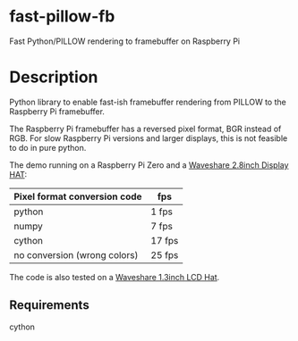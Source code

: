 # fast-pillow-fb
Fast Python/PILLOW rendering to framebuffer on Raspberry Pi

# Description

Python library to enable fast-ish framebuffer rendering from PILLOW to the Raspberry Pi framebuffer.

The Raspberry Pi framebuffer has a reversed pixel format, BGR instead of RGB. For slow Raspberry Pi versions and larger displays, this is not feasible to do in pure python.

The demo running on a Raspberry Pi Zero and a [Waveshare 2.8inch Display HAT](https://www.waveshare.com/wiki/2.8inch_DPI_LCD):

| Pixel format conversion code | fps |
|---|---|
| python | 1 fps |
| numpy | 7 fps |
| cython | 17 fps |
| no conversion (wrong colors) | 25 fps |

The code is also tested on a [Waveshare 1.3inch LCD Hat](https://www.waveshare.com/wiki/1.3inch_LCD_HAT).

## Requirements

cython
